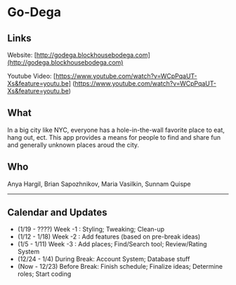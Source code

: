 # Go-Dega #

## Links ##

Website: [http://godega.blockhousebodega.com](http://godega.blockhousebodega.com)


Youtube Video: [https://www.youtube.com/watch?v=WCpPqaUT-Xs&feature=youtu.be] (https://www.youtube.com/watch?v=WCpPqaUT-Xs&feature=youtu.be)

## What ##

In a big city like NYC, everyone has a hole-in-the-wall favorite place to eat, hang out, ect. This app provides a means for people to find and share fun and generally unknown places aroud the city.

## Who ##

Anya Hargil, Brian Sapozhnikov, Maria Vasilkin, Sunnam Quispe

----------

## Calendar and Updates ##

+ (1/19 - ????) Week -1     : Styling; Tweaking; Clean-up
+ (1/12 - 1/18) Week -2     : Add features (based on pre-break ideas)
+ (1/5 -  1/11) Week -3     : Add places; Find/Search tool; Review/Rating System
+ (12/24 - 1/4) During Break: Account System; Database stuff
+ (Now - 12/23) Before Break: Finish schedule; Finalize ideas; Determine roles; Start coding








